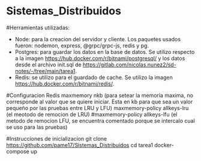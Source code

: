 # Sistemas_Distribuidos

#Herramientas utilizadas:
- Node: para la creacion del servidor y cliente. Los paquetes usados fueron: nodemon, express, @grpc/grpc-js, redis y pg.
- Postgres: para guardar los datos en la base de datos. Se utilizo respecto a la imagen  https://hub.docker.com/r/bitnami/postgresql/ y los datos desde el archivo init.sql de https://gitlab.com/nicolas.nunez2/sd-notes/-/tree/main/tarea1.
- Redis: se utilizo para el guardado de cache. Se utilizo la imagen https://hub.docker.com/r/bitnami/redis/.

#Configuracion Redis
maxmemory nkb (para setear la memoria maxima, no corresponde al valor que se quiere iniciar. Esta en kb para que sea un valor pequeño por las pruebas entre LRU y LFU)
maxmemory-policy allkeys-lru (el meotodo de remocion de LRU)
#maxmemory-policy allkeys-lfu (el metodo de remocion LFU, se encuentra comentado porque se intercalo cual se uso para las pruebas)

#Instrucciones de inicializacion
git clone https://github.com/pame17/Sistemas_Distribuidos
cd tarea1
docker-compose up

